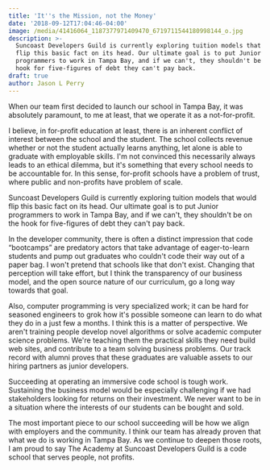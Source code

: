 ```yaml
---
title: 'It''s the Mission, not the Money'
date: '2018-09-12T17:04:46-04:00'
image: /media/41416064_1187377971409470_6719711544180998144_o.jpg
description: >-
  Suncoast Developers Guild is currently exploring tuition models that would
  flip this basic fact on its head. Our ultimate goal is to put Junior
  programmers to work in Tampa Bay, and if we can't, they shouldn't be on the
  hook for five-figures of debt they can't pay back. 
draft: true
author: Jason L Perry
---
```

When our team first decided to launch our school in Tampa Bay, it was absolutely paramount, to me at least, that we operate it as a not-for-profit.



I believe, in for-profit education at least, there is an inherent conflict of interest between the school and the student. The school collects revenue whether or not the student actually learns anything, let alone is able to graduate with employable skills. I'm not convinced this necessarily always leads to an ethical dilemma, but it's something that every school needs to be accountable for. In this sense, for-profit schools have a problem of trust, where public and non-profits have problem of scale.



Suncoast Developers Guild is currently exploring tuition models that would flip this basic fact on its head. Our ultimate goal is to put Junior programmers to work in Tampa Bay, and if we can't, they shouldn't be on the hook for five-figures of debt they can't pay back. 



In the developer community, there is often a distinct impression that code “bootcamps” are predatory actors that take advantage of eager-to-learn students and pump out graduates who couldn't code their way out of a paper bag. I won't pretend that schools like that don't exist. Changing that perception will take effort, but I think the transparency of our business model, and the open source nature of our curriculum, go a long way towards that goal.



Also, computer programming is very specialized work; it can be hard for seasoned engineers to grok how it's possible someone can learn to do what they do in a just few a months. I think this is a matter of perspective. We aren't training people develop novel algorithms or solve academic computer science problems. We're teaching them the practical skills they need build web sites, and contribute to a team solving business problems. Our track record with alumni proves that these graduates are valuable assets to our hiring partners as junior developers.



Succeeding at operating an immersive code school is tough work. Sustaining the business model would be especially challenging if we had stakeholders looking for returns on their investment. We never want to be in a situation where the interests of our students can be bought and sold.



The most important piece to our school succeeding will be how we align with employers and the community. I think our team has already proven that what we do is working in Tampa Bay. As we continue to deepen those roots, I am proud to say The Academy at Suncoast Developers Guild is a code school that serves people, not profits.
